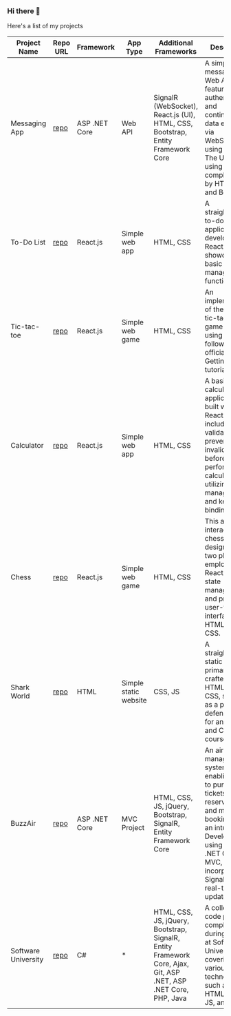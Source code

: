 ### Hi there 👋

Here's a list of my projects

| Project Name      | Repo URL                                             | Framework       | App Type         | Additional Frameworks        | Description                                                                                                                                                                                                                   |
|-------------------|------------------------------------------------------|-----------------|------------------|------------------------------|-------------------------------------------------------------------------------------------------------------------------------------------------------------------------------------------------------------------------------|
| Messaging App     | [repo](https://github.com/vladig98/Messaging-App)    | ASP .NET Core   | Web API          | SignalR (WebSocket), React.js (UI), HTML, CSS, Bootstrap, Entity Framework Core     | A simple messaging Web API app featuring JWT authentication and continuous data exchange via WebSockets using SignalR. The UI is built using React.js, complemented by HTML, CSS, and Bootstrap.                      |
| To-Do List        | [repo](https://github.com/vladig98/ToDoList-React)    | React.js        | Simple web app   | HTML, CSS                    | A straightforward to-do list application developed with React.js, showcasing basic state management functionality.                                                                                                      |
| Tic-tac-toe       | [repo](https://github.com/vladig98/TicTacToe-React)   | React.js        | Simple web game  | HTML, CSS                    | An implementation of the classic tic-tac-toe game created using React.js, following the official React.js Getting Started tutorial.                                                                                     |
| Calculator        | [repo](https://github.com/vladig98/Calculator-React.js) | React.js      | Simple web app   | HTML, CSS                    | A basic calculator application built with React.js. It includes data validation and prevents invalid inputs before performing calculations, utilizing state management and key binding events.                      |
| Chess             | [repo](https://github.com/vladig98/Chess-React.js-)     | React.js        | Simple web game  | HTML, CSS                    | This app is an interactive chess game designed for two players. It employs React.js for state management and provides a user-friendly interface using HTML and CSS.                                                       |
| Shark World       | [repo](https://github.com/vladig98/SharkWorld)        | HTML            | Simple static website | CSS, JS                 | A straightforward static website primarily crafted with HTML and CSS, serving as a project defense exam for an HTML and CSS course.                                                                                       |
| BuzzAir           | [repo](https://github.com/vladig98/BuzzAir)            | ASP .NET Core   | MVC Project      | HTML, CSS, JS, jQuery, Bootstrap, SignalR, Entity Framework Core      | An airline management system enabling users to purchase tickets, make reservations, and manage bookings via an intuitive UI. Developed using ASP .NET Core MVC, it incorporates SignalR for real-time data updates.  |
| Software University | [repo](https://github.com/vladig98/SoftwareUniversity) | C#              | *                | HTML, CSS, JS, jQuery, Bootstrap, SignalR, Entity Framework Core, Ajax, Git, ASP .NET, ASP .NET Core, PHP, Java | A collection of code projects completed during studies at Software University, covering various technologies such as C#, HTML, CSS, JS, and more.                                                                          |


<!--
**vladig98/vladig98** is a ✨ _special_ ✨ repository because its `README.md` (this file) appears on your GitHub profile.

Here are some ideas to get you started:

- 🔭 I’m currently working on ...
- 🌱 I’m currently learning ...
- 👯 I’m looking to collaborate on ...
- 🤔 I’m looking for help with ...
- 💬 Ask me about ...
- 📫 How to reach me: ...
- 😄 Pronouns: ...
- ⚡ Fun fact: ...
-->
